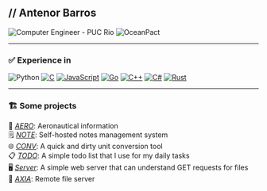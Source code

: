 ## // Antenor Barros


![Computer Engineer - PUC Rio](https://badgen.net/badge/💻%20Computer%20Engineering/PUC-Rio/red)
![OceanPact](https://badgen.net/badge/%F0%9F%92%BC%20Working%20at/OceanPact/00425C/)

---

### ✅ Experience in

![Python](https://img.shields.io/badge/-Python-2a2a2a?logo=python&logoColor=fff)
[![C](https://img.shields.io/badge/C-2a2a2a?logo=c&logoColor=white)](#)
[![JavaScript](https://img.shields.io/badge/JavaScript-2a2a2a?logo=javascript&logoColor=fff)](#)
[![Go](https://img.shields.io/badge/Go-2a2a2a.svg?&logo=go&logoColor=white)](#)
[![C++](https://img.shields.io/badge/C++-2a2a2a.svg?logo=c%2B%2B&logoColor=white)](#)
[![C#](https://custom-icon-badges.demolab.com/badge/C%23-2a2a2a.svg?logo=cshrp&logoColor=white)](#)
[![Rust](https://img.shields.io/badge/Rust-2a2a2a.svg?e&logo=rust&logoColor=white)](#)

---
### 🏗️ Some projects
🛫 *[AERO](https://github.com/antenor-z/aero)*: Aeronautical information <br />
🗒️ *[NOTE](https://github.com/antenor-z/note)*: Self-hosted notes management system <br />
🌐 *[CONV](https://github.com/antenor-z/conv)*: A quick and dirty unit conversion tool <br />
📋 *[TODO](https://github.com/antenor-z/todo)*: A simple todo list that I use for my daily tasks <br />
🖥️ *[Server](https://github.com/antenor-z/server)*: A simple web server that can understand GET requests for files <br />
💽 *[AXIA](https://github.com/antenor-z/axia)*: Remote file server <br />



 
